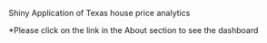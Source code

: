 Shiny Application of Texas house price analytics

*Please click on the link in the About section to see the dashboard 
 
